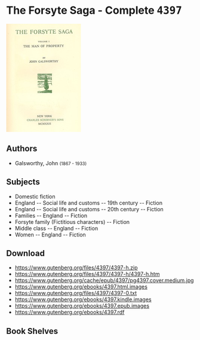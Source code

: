 # The Forsyte Saga - Complete <kbd>4397</kbd>

![](./cover.medium.jpg "")

## Authors


 - Galsworthy, John <small>(1867 - 1933)</small>

## Subjects


 - Domestic fiction
 - England -- Social life and customs -- 19th century -- Fiction
 - England -- Social life and customs -- 20th century -- Fiction
 - Families -- England -- Fiction
 - Forsyte family (Fictitious characters) -- Fiction
 - Middle class -- England -- Fiction
 - Women -- England -- Fiction

## Download


 - https://www.gutenberg.org/files/4397/4397-h.zip
 - https://www.gutenberg.org/files/4397/4397-h/4397-h.htm
 - https://www.gutenberg.org/cache/epub/4397/pg4397.cover.medium.jpg
 - https://www.gutenberg.org/ebooks/4397.html.images
 - https://www.gutenberg.org/files/4397/4397-0.txt
 - https://www.gutenberg.org/ebooks/4397.kindle.images
 - https://www.gutenberg.org/ebooks/4397.epub.images
 - https://www.gutenberg.org/ebooks/4397.rdf

## Book Shelves


